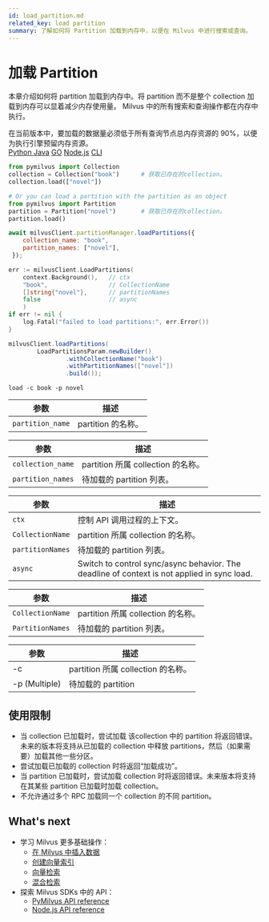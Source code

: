 ```yaml
---
id: load_partition.md
related_key: load partition
summary: 了解如何将 Partition 加载到内存中，以便在 Milvus 中进行搜索或查询。
---
```


# 加载 Partition

本章介绍如何将 partition 加载到内存中。将 partition 而不是整个 collection 加载到内存可以显着减少内存使用量。 Milvus 中的所有搜索和查询操作都在内存中执行。

<div class="alert warning">
在当前版本中，要加载的数据量必须低于所有查询节点总内存资源的 90%，以便为执行引擎预留内存资源。
</div>

<div class="multipleCode">
  <a href="?python">Python </a>
  <a href="?java">Java</a>
  <a href="?go">GO</a>
  <a href="?javascript">Node.js</a>
  <a href="?shell">CLI</a>
</div>


```python
from pymilvus import Collection
collection = Collection("book")      # 获取已存在的collection。
collection.load(["novel"])

# Or you can load a partition with the partition as an object
from pymilvus import Partition
partition = Partition("novel")       # 获取已存在的collection。
partition.load()
```

```javascript
await milvusClient.partitionManager.loadPartitions({
    collection_name: "book",
    partition_names: ["novel"],
 });
```

```go
err := milvusClient.LoadPartitions(
    context.Background(),   // ctx
    "book",                 // CollectionName
    []string{"novel"},      // partitionNames
    false                   // async
    )
if err != nil {
    log.Fatal("failed to load partitions:", err.Error())
}
```

```java
milvusClient.loadPartitions(
        LoadPartitionsParam.newBuilder()
                .withCollectionName("book")
                .withPartitionNames(["novel"])
                .build());
```

```shell
load -c book -p novel
```

<table class="language-python">
	<thead>
	<tr>
		<th>参数</th>
		<th>描述</th>
	</tr>
	</thead>
	<tbody>
	<tr>
		<td><code>partition_name</code></td>
		<td>partition 的名称。</td>
	</tr>
	</tbody>
</table>

<table class="language-javascript">
	<thead>
	<tr>
		<th>参数</th>
		<th>描述</th>
	</tr>
	</thead>
	<tbody>
	<tr>
		<td><code>collection_name</code></td>
		<td>partition 所属 collection 的名称。</td>
	</tr>
    <tr>
		<td><code>partition_names</code></td>
		<td>待加载的 partition 列表。</td>
	</tr>
	</tbody>
</table>

<table class="language-go">
	<thead>
        <tr>
            <th>参数</th>
            <th>描述</th>
        </tr>
	</thead>
	<tbody>
        <tr>
            <td><code>ctx</code></td>
            <td>控制 API 调用过程的上下文。</td>
        </tr>
        <tr>
            <td><code>CollectionName</code></td>
            <td>partition 所属 collection 的名称。</td>
        </tr>
        <tr>
            <td><code>partitionNames</code></td>
            <td>待加载的 partition 列表。</td>
        </tr>
        <tr>
            <td><code>async</code></td>
            <td>Switch to control sync/async behavior. The deadline of context is not applied in sync load.</td>
        </tr>
    </tbody>
</table>

<table class="language-java">
	<thead>
        <tr>
            <th>参数</th>
            <th>描述</th>
        </tr>
	</thead>
	<tbody>
        <tr>
            <td><code>CollectionName</code></td>
            <td>partition 所属 collection 的名称。</td>
        </tr>
        <tr>
            <td><code>PartitionNames</code></td>
            <td>待加载的 partition 列表。</td>
        </tr>
    </tbody>
</table>

<table class="language-shell">
    <thead>
        <tr>
            <th>参数</th>
            <th>描述</th>
        </tr>
    </thead>
    <tbody>
        <tr>
            <td>-c</td>
            <td>partition 所属 collection 的名称。</td>
        </tr>
        <tr>
            <td>-p (Multiple)</td>
            <td>待加载的 partition</td>
        </tr>
    </tbody>
</table>

## 使用限制

- 当 collection 已加载时，尝试加载 该collection 中的 partition 将返回错误。未来的版本将支持从已加载的 collection 中释放 partitions，然后（如果需要）加载其他一些分区。
- 尝试加载已加载的 collection 时将返回“加载成功”。
- 当 partition 已加载时，尝试加载 collection 时将返回错误。未来版本将支持在其某些 partition 已加载时加载 collection。
- 不允许通过多个 RPC 加载同一个 collection 的不同 partition。


## What's next

- 学习 Milvus 更多基础操作：
  - [在 Milvus 中插入数据](insert_data.md)
  - [创建向量索引](build_index.md)
  - [向量检索](search.md)
  - [混合检索](hybridsearch.md)
- 探索 Milvus SDKs 中的 API：
  - [PyMilvus API reference](/api-reference/pymilvus/v2.0.2/tutorial.html)
  - [Node.js API reference](/api-reference/node/v2.0.2/tutorial.html)

